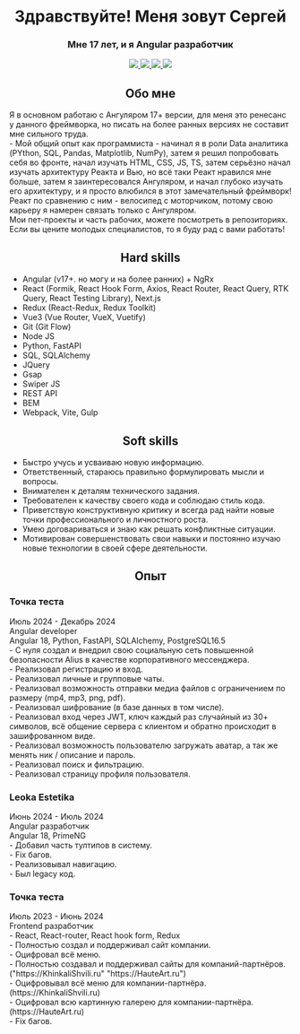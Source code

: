<div id="header" align="center">
  <h1>Здравствуйте! Меня зовут Сергей</h1>
  <h3>Мне 17 лет, и я Angular разработчик</h3>
</div>
<div id="socials" align="center">
<a href="https://vk.com/sergey_glazunov_07">
  <img src="https://img.shields.io/badge/VK-blue?style=for-the-badge&logo=VK&logoColor=white">
</a>

<a href="https://krasnodar.hh.ru/resume/d1bd0af2ff0cfe0cea0039ed1f576f66305571">
  <img src="https://img.shields.io/badge/HH-red?style=for-the-badge&logo=HH&logoColor=white">
</a>

<a href="https://career.habr.com/sergeyskvortsov123">
  <img src="https://img.shields.io/badge/Habr-blue?style=for-the-badge&logo=Habr&logoColor=white">
</a>

<a href="https://t.me/Mr_Glaz_programmer">
  <img src="https://img.shields.io/badge/Telegram-blue?style=for-the-badge&logo=Telegram&logoColor=white">
</a>
</div>
<div id="header" align="center">
  <h2>Обо мне</h2>
</div>
Я в основном работаю с Ангуляром 17+ версии, для меня это ренесанс у данного фреймворка, но писать на более ранных версиях не составит мне сильного труда.<br>
- Мой общий опыт как программиста - начинал я в роли Data аналитика (PYthon, SQL, Pandas, Matplotlib, NumPy), затем я решил попробовать себя во фронте, начал изучать HTML, CSS, JS, TS, затем серьёзно начал изучать архитектуру Реакта и Вью, но всё таки Реакт нравился мне больше, затем я заинтересовался Ангуляром, и начал глубоко изучать его архитектуру, и я просто влюбился в этот замечательный фреймворк! Реакт по сравнению с ним - велосипед с моторчиком, потому свою карьеру я намерен связать только с Ангуляром. <br>
Мои пет-проекты и часть рабочих, можете посмотреть в репозиториях.<br>
Если вы цените молодых специалистов, то я буду рад с вами работать! <br>
<div id="header" align="center">
  <h2>Hard skills</h2>
</div>

- Angular (v17+. но могу и на более ранних) + NgRx
- React (Formik, React Hook Form, Axios, React Router, React Query, RTK Query, React Testing Library), Next.js
- Redux (React-Redux, Redux Toolkit)
- Vue3 (Vue Router, VueX, Vuetify)
- Git (Git Flow)
- Node JS
- Python, FastAPI
- SQL, SQLAlchemy
- JQuery
- Gsap
- Swiper JS
- REST API
- BEM
- Webpack, Vite, Gulp

<div id="header" align="center">
  <h2>Soft skills</h2>
</div>

- Быстро учусь и усваиваю новую информацию.
- Ответственный, стараюсь правильно формулировать мысли и вопросы.
- Внимателен к деталям технического задания.
- Требователен к качеству своего кода и соблюдаю стиль кода.
- Приветствую конструктивную критику и всегда рад найти новые точки профессионального и личностного роста.
- Умею договариваться и знаю как решать конфликтные ситуации.
- Мотивирован совершенствовать свои навыки и постоянно изучаю новые технологии в своей сфере деятельности.

<div id="header" align="center">
  <h2>Опыт</h2>
</div>

<h3>Точка теста</h3>
Июль 2024 - Декабрь 2024 <br>
Angular developer <br>
Angular 18, Python, FastAPI, SQLAlchemy, PostgreSQL16.5 <br>
- С нуля создал и внедрил свою социальную сеть повышенной безопасности Alius в качестве корпоративного мессенджера.<br>
- Реализовал регистрацию и вход.<br>
- Реализовал личные и групповые чаты.<br>
- Реализовал возможность отправки медиа файлов с ограничением по размеру (mp4, mp3, png, pdf).<br>
- Реализовал шифрование (в базе данных в том числе).<br>
- Реализовал вход через JWT, ключ каждый раз случайный из 30+ символов, всё общение сервера с клиентом и обратно происходит в зашифрованном виде.<br>
- Реализовал возможность пользователю загружать аватар, а так же менять ник / описание и пароль.<br>
- Реализовал поиск и фильтрацию.<br>
- Реализовал страницу профиля пользователя.<br>

<h3>Leoka Estetika</h3>
Июнь 2024 - Июль 2024 <br>
Angular разработчик <br>
Angular 18, PrimeNG <br>
- Добавил часть тултипов в систему.<br>
- Fix багов.<br>
- Реализовывал навигацию.<br>
- Был legacy код.<br>

<h3>Точка теста</h3>
Июль 2023 - Июнь 2024 <br>
Frontend разработчик <br>
- React, React-router, React hook form, Redux <br>
- Полностью создал и поддерживал сайт компании.<br>
- Оцифровал всё меню.<br>
- Полностью создавал и поддерживал сайты для компаний-партнёров.("https://KhinkaliShvili.ru" "https://HauteArt.ru")<br>
- Оцифровывал всё меню для компании-партнёра.(https://KhinkaliShvili.ru)<br>
- Оцифровал всю картинную галерею для компании-партнёра. (https://HauteArt.ru)<br>
- Fix багов.


<!---
Sergey-Dmitrievich/Sergey-Dmitrievich is a ✨ special ✨ repository because its `README.md` (this file) appears on your GitHub profile.
You can click the Preview link to take a look at your changes.
--->
